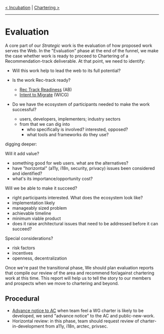 [< Incubation](2.Incubation.md) | [Chartering >](4.Chartering.md)

---


# Evaluation

A core part of our *Strategic* work is the evaluation of how proposed
work serves the Web. In the "Evaluation" phase at the end of the funnel,
we make the case whether work is ready to proceed to Chartering of a Recommendation-track deliverable. At that
point, we need to identify:

* Will this work help to lead the web to its full potential?

* Is the work Rec-track ready?
  * [Rec Track Readiness](https://www.w3.org/Guide/standards-track/) (AB)
  * [Intent to Migrate](https://wicg.github.io/admin/intent-to-migrate.html) (WICG)
  
* Do we have the ecosystem of participants needed to make the work successful?
  * users, developers, implementers; industry sectors
  * from that we can dig into
    * who specifically is involved? interested, opposed?
    * what tools and frameworks do they use?

digging deeper:

Will it add value?
* something good for web users. what are the alternatives?
* have "horizontal" (a11y, i18n, security, privacy) issues been considered and identified?
* what's its importance/opportunity cost?

Will we be able to make it succeed?
* right participants interested. What does the ecosystem look like?
* implementation likely
* manageably sized problem
* achievable timeline
* minimum viable product
* does it raise architectural issues that need to be addressed before it can succeed?

Special considerations?
* risk factors
* incentives
* openness, decentralization

Once we're past the transitional phase, We should plan evaluation
reports that compile our review of the area and recommend for/against
chartering work at this time. This report will help us to tell the story
to our members and prospects when we move to chartering and beyond.

## Procedural

* [Advance notice to AC](https://www.w3.org/2023/Process-20230612/#WGCharterDevelopment) when team feel a WG charter is likely to be developed, we send "advance notice" to the AC and public-new-work.
* Horizontal review: in this phase, team should request review of charter-in-development from a11y, i18n, arctec, privsec.
